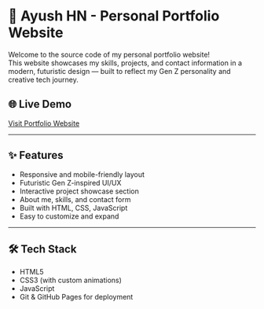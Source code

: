 # 💼 Ayush HN - Personal Portfolio Website

Welcome to the source code of my personal portfolio website!  
This website showcases my skills, projects, and contact information in a modern, futuristic design — built to reflect my Gen Z personality and creative tech journey.

## 🌐 Live Demo
[Visit Portfolio Website]( https://aayushgowda.github.io/Personal-Portfolio-Website/)  


---

## ✨ Features

- Responsive and mobile-friendly layout  
- Futuristic Gen Z-inspired UI/UX  
- Interactive project showcase section  
- About me, skills, and contact form  
- Built with HTML, CSS, JavaScript  
- Easy to customize and expand

---

## 🛠️ Tech Stack

- HTML5  
- CSS3 (with custom animations)  
- JavaScript 
- Git & GitHub Pages for deployment


